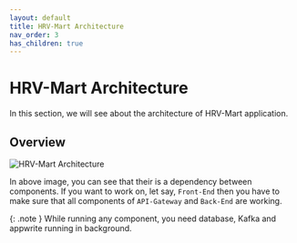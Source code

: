 ```yaml
---
layout: default
title: HRV-Mart Architecture
nav_order: 3
has_children: true
---
```


# HRV-Mart Architecture

In this section, we will see about the architecture of HRV-Mart application.

## Overview

![HRV-Mart Architecture](https://github.com/HRV-Mart/docs/assets/55652117/573d7a5c-a5cd-473e-8840-ad4160281296)

In above image, you can see that their is a dependency between components. If you want to work on, let say, `Front-End` then you have to make sure that all components of `API-Gateway` and `Back-End` are working.

{: .note } While running any component, you need database, Kafka and appwrite running in background.
